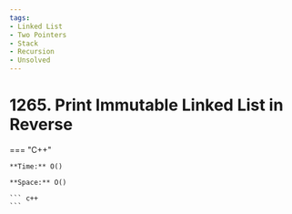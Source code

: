 ```yaml
---
tags:
- Linked List
- Two Pointers
- Stack
- Recursion
- Unsolved
---
```



# 1265. Print Immutable Linked List in Reverse

=== "C++"

    **Time:** O()

    **Space:** O()

    ``` c++
    ```
